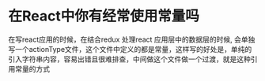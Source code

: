 # 在React中你有经常使用常量吗

在写react应用的时候，在结合redux 处理react 应用层中的数据层的时候, 会单独写一个actionType文件，这个文件中定义的都是常量，这样写的好处是，单纯的引入字符串内容，容易出错且很难排查，中间做这个文件做一个过渡，就是这种引用常量的方式